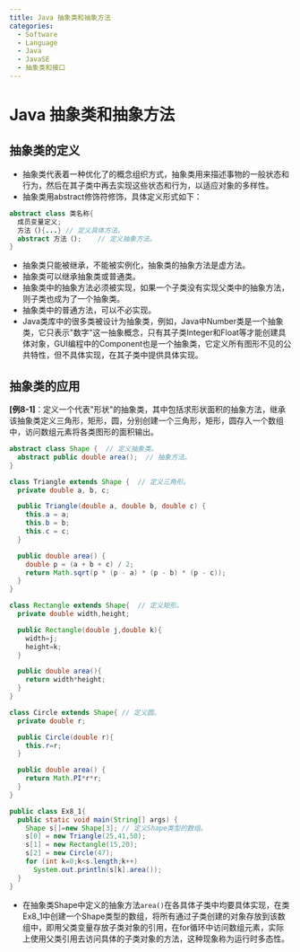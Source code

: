 ```yaml
---
title: Java 抽象类和抽象方法
categories:
  - Software
  - Language
  - Java
  - JavaSE
  - 抽象类和接口
---
```

# Java 抽象类和抽象方法

## 抽象类的定义

- 抽象类代表着一种优化了的概念组织方式，抽象类用来描述事物的一般状态和行为，然后在其子类中再去实现这些状态和行为，以适应对象的多样性。
- 抽象类用abstract修饰符修饰，具体定义形式如下：

```java
abstract class 类名称{
  成员变量定义;
  方法（){...}	// 定义具体方法。
  abstract 方法（);	// 定义抽象方法。
}
```

- 抽象类只能被继承，不能被实例化，抽象类的抽象方法是虚方法。
- 抽象类可以继承抽象类或普通类。
- 抽象类中的抽象方法必须被实现，如果一个子类没有实现父类中的抽象方法，则子类也成为了一个抽象类。
- 抽象类中的普通方法，可以不必实现。
- Java类库中的很多类被设计为抽象类，例如，Java中Number类是一个抽象类，它只表示"数字"这一抽象概念，只有其子类Integer和Float等才能创建具体对象，GUI编程中的Component也是一个抽象类，它定义所有图形不见的公共特性，但不具体实现，在其子类中提供具体实现。

## 抽象类的应用

**[例8-1]**：定义一个代表"形状"的抽象类，其中包括求形状面积的抽象方法，继承该抽象类定义三角形，矩形，圆，分别创建一个三角形，矩形，圆存入一个数组中，访问数组元素将各类图形的面积输出。

```java
abstract class Shape {  // 定义抽象类。
  abstract public double area();  // 抽象方法。
}

class Triangle extends Shape {  // 定义三角形。
  private double a, b, c;

  public Triangle(double a, double b, double c) {
    this.a = a;
    this.b = b;
    this.c = c;
  }

  public double area() {
    double p = (a + b + c) / 2;
    return Math.sqrt(p * (p - a) * (p - b) * (p - c));
  }
}

class Rectangle extends Shape{  // 定义矩形。
  private double width,height;

  public Rectangle(double j,double k){
    width=j;
    height=k;
  }

  public double area(){
    return width*height;
  }
}

class Circle extends Shape{ // 定义圆。
  private double r;

  public Circle(double r){
    this.r=r;
  }

  public double area() {
    return Math.PI*r*r;
  }
}

public class Ex8_1{
  public static void main(String[] args) {
    Shape s[]=new Shape[3]; // 定义Shape类型的数组。
    s[0] = new Triangle(25,41,50);
    s[1] = new Rectangle(15,20);
    s[2] = new Circle(47);
    for (int k=0;k<s.length;k++)
      System.out.println(s[k].area());
  }
}
```

- 在抽象类Shape中定义的抽象方法`area()`在各具体子类中均要具体实现，在类Ex8\_1中创建一个Shape类型的数组，将所有通过子类创建的对象存放到该数组中，即用父类变量存放子类对象的引用，在for循环中访问数组元素，实际上使用父类引用去访问具体的子类对象的方法，这种现象称为运行时多态性。